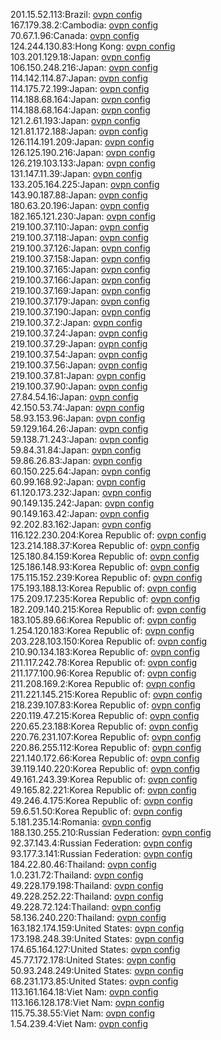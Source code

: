 201.15.52.113:Brazil: [ovpn config](vpn/201_15_52_113.ovpn)  
167.179.38.2:Cambodia: [ovpn config](vpn/167_179_38_2.ovpn)  
70.67.1.96:Canada: [ovpn config](vpn/70_67_1_96.ovpn)  
124.244.130.83:Hong Kong: [ovpn config](vpn/124_244_130_83.ovpn)  
103.201.129.18:Japan: [ovpn config](vpn/103_201_129_18.ovpn)  
106.150.248.216:Japan: [ovpn config](vpn/106_150_248_216.ovpn)  
114.142.114.87:Japan: [ovpn config](vpn/114_142_114_87.ovpn)  
114.175.72.199:Japan: [ovpn config](vpn/114_175_72_199.ovpn)  
114.188.68.164:Japan: [ovpn config](vpn/114_188_68_164.ovpn)  
114.188.68.164:Japan: [ovpn config](vpn/114_188_68_164.ovpn)  
121.2.61.193:Japan: [ovpn config](vpn/121_2_61_193.ovpn)  
121.81.172.188:Japan: [ovpn config](vpn/121_81_172_188.ovpn)  
126.114.191.209:Japan: [ovpn config](vpn/126_114_191_209.ovpn)  
126.125.190.216:Japan: [ovpn config](vpn/126_125_190_216.ovpn)  
126.219.103.133:Japan: [ovpn config](vpn/126_219_103_133.ovpn)  
131.147.11.39:Japan: [ovpn config](vpn/131_147_11_39.ovpn)  
133.205.164.225:Japan: [ovpn config](vpn/133_205_164_225.ovpn)  
143.90.187.88:Japan: [ovpn config](vpn/143_90_187_88.ovpn)  
180.63.20.196:Japan: [ovpn config](vpn/180_63_20_196.ovpn)  
182.165.121.230:Japan: [ovpn config](vpn/182_165_121_230.ovpn)  
219.100.37.110:Japan: [ovpn config](vpn/219_100_37_110.ovpn)  
219.100.37.118:Japan: [ovpn config](vpn/219_100_37_118.ovpn)  
219.100.37.126:Japan: [ovpn config](vpn/219_100_37_126.ovpn)  
219.100.37.158:Japan: [ovpn config](vpn/219_100_37_158.ovpn)  
219.100.37.165:Japan: [ovpn config](vpn/219_100_37_165.ovpn)  
219.100.37.166:Japan: [ovpn config](vpn/219_100_37_166.ovpn)  
219.100.37.169:Japan: [ovpn config](vpn/219_100_37_169.ovpn)  
219.100.37.179:Japan: [ovpn config](vpn/219_100_37_179.ovpn)  
219.100.37.190:Japan: [ovpn config](vpn/219_100_37_190.ovpn)  
219.100.37.2:Japan: [ovpn config](vpn/219_100_37_2.ovpn)  
219.100.37.24:Japan: [ovpn config](vpn/219_100_37_24.ovpn)  
219.100.37.29:Japan: [ovpn config](vpn/219_100_37_29.ovpn)  
219.100.37.54:Japan: [ovpn config](vpn/219_100_37_54.ovpn)  
219.100.37.56:Japan: [ovpn config](vpn/219_100_37_56.ovpn)  
219.100.37.81:Japan: [ovpn config](vpn/219_100_37_81.ovpn)  
219.100.37.90:Japan: [ovpn config](vpn/219_100_37_90.ovpn)  
27.84.54.16:Japan: [ovpn config](vpn/27_84_54_16.ovpn)  
42.150.53.74:Japan: [ovpn config](vpn/42_150_53_74.ovpn)  
58.93.153.96:Japan: [ovpn config](vpn/58_93_153_96.ovpn)  
59.129.164.26:Japan: [ovpn config](vpn/59_129_164_26.ovpn)  
59.138.71.243:Japan: [ovpn config](vpn/59_138_71_243.ovpn)  
59.84.31.84:Japan: [ovpn config](vpn/59_84_31_84.ovpn)  
59.86.26.83:Japan: [ovpn config](vpn/59_86_26_83.ovpn)  
60.150.225.64:Japan: [ovpn config](vpn/60_150_225_64.ovpn)  
60.99.168.92:Japan: [ovpn config](vpn/60_99_168_92.ovpn)  
61.120.173.232:Japan: [ovpn config](vpn/61_120_173_232.ovpn)  
90.149.135.242:Japan: [ovpn config](vpn/90_149_135_242.ovpn)  
90.149.163.42:Japan: [ovpn config](vpn/90_149_163_42.ovpn)  
92.202.83.162:Japan: [ovpn config](vpn/92_202_83_162.ovpn)  
116.122.230.204:Korea Republic of: [ovpn config](vpn/116_122_230_204.ovpn)  
123.214.188.37:Korea Republic of: [ovpn config](vpn/123_214_188_37.ovpn)  
125.180.84.159:Korea Republic of: [ovpn config](vpn/125_180_84_159.ovpn)  
125.186.148.93:Korea Republic of: [ovpn config](vpn/125_186_148_93.ovpn)  
175.115.152.239:Korea Republic of: [ovpn config](vpn/175_115_152_239.ovpn)  
175.193.188.13:Korea Republic of: [ovpn config](vpn/175_193_188_13.ovpn)  
175.209.17.235:Korea Republic of: [ovpn config](vpn/175_209_17_235.ovpn)  
182.209.140.215:Korea Republic of: [ovpn config](vpn/182_209_140_215.ovpn)  
183.105.89.66:Korea Republic of: [ovpn config](vpn/183_105_89_66.ovpn)  
1.254.120.183:Korea Republic of: [ovpn config](vpn/1_254_120_183.ovpn)  
203.228.103.150:Korea Republic of: [ovpn config](vpn/203_228_103_150.ovpn)  
210.90.134.183:Korea Republic of: [ovpn config](vpn/210_90_134_183.ovpn)  
211.117.242.78:Korea Republic of: [ovpn config](vpn/211_117_242_78.ovpn)  
211.177.100.96:Korea Republic of: [ovpn config](vpn/211_177_100_96.ovpn)  
211.208.169.2:Korea Republic of: [ovpn config](vpn/211_208_169_2.ovpn)  
211.221.145.215:Korea Republic of: [ovpn config](vpn/211_221_145_215.ovpn)  
218.239.107.83:Korea Republic of: [ovpn config](vpn/218_239_107_83.ovpn)  
220.119.47.215:Korea Republic of: [ovpn config](vpn/220_119_47_215.ovpn)  
220.65.23.188:Korea Republic of: [ovpn config](vpn/220_65_23_188.ovpn)  
220.76.231.107:Korea Republic of: [ovpn config](vpn/220_76_231_107.ovpn)  
220.86.255.112:Korea Republic of: [ovpn config](vpn/220_86_255_112.ovpn)  
221.140.172.66:Korea Republic of: [ovpn config](vpn/221_140_172_66.ovpn)  
39.119.140.220:Korea Republic of: [ovpn config](vpn/39_119_140_220.ovpn)  
49.161.243.39:Korea Republic of: [ovpn config](vpn/49_161_243_39.ovpn)  
49.165.82.221:Korea Republic of: [ovpn config](vpn/49_165_82_221.ovpn)  
49.246.4.175:Korea Republic of: [ovpn config](vpn/49_246_4_175.ovpn)  
59.6.51.50:Korea Republic of: [ovpn config](vpn/59_6_51_50.ovpn)  
5.181.235.14:Romania: [ovpn config](vpn/5_181_235_14.ovpn)  
188.130.255.210:Russian Federation: [ovpn config](vpn/188_130_255_210.ovpn)  
92.37.143.4:Russian Federation: [ovpn config](vpn/92_37_143_4.ovpn)  
93.177.3.141:Russian Federation: [ovpn config](vpn/93_177_3_141.ovpn)  
184.22.80.46:Thailand: [ovpn config](vpn/184_22_80_46.ovpn)  
1.0.231.72:Thailand: [ovpn config](vpn/1_0_231_72.ovpn)  
49.228.179.198:Thailand: [ovpn config](vpn/49_228_179_198.ovpn)  
49.228.252.22:Thailand: [ovpn config](vpn/49_228_252_22.ovpn)  
49.228.72.124:Thailand: [ovpn config](vpn/49_228_72_124.ovpn)  
58.136.240.220:Thailand: [ovpn config](vpn/58_136_240_220.ovpn)  
163.182.174.159:United States: [ovpn config](vpn/163_182_174_159.ovpn)  
173.198.248.39:United States: [ovpn config](vpn/173_198_248_39.ovpn)  
174.65.164.127:United States: [ovpn config](vpn/174_65_164_127.ovpn)  
45.77.172.178:United States: [ovpn config](vpn/45_77_172_178.ovpn)  
50.93.248.249:United States: [ovpn config](vpn/50_93_248_249.ovpn)  
68.231.173.85:United States: [ovpn config](vpn/68_231_173_85.ovpn)  
113.161.164.18:Viet Nam: [ovpn config](vpn/113_161_164_18.ovpn)  
113.166.128.178:Viet Nam: [ovpn config](vpn/113_166_128_178.ovpn)  
115.75.38.55:Viet Nam: [ovpn config](vpn/115_75_38_55.ovpn)  
1.54.239.4:Viet Nam: [ovpn config](vpn/1_54_239_4.ovpn)  
